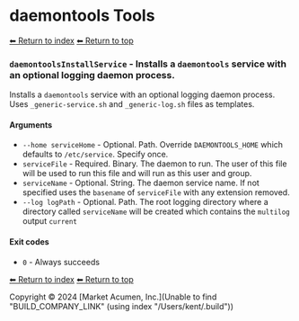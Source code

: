 # daemontools Tools

[⬅ Return to index](index.md)
[⬅ Return to top](../index.md)


### `daemontoolsInstallService` - Installs a `daemontools` service with an optional logging daemon process.

Installs a `daemontools` service with an optional logging daemon process. Uses `_generic-service.sh` and `_generic-log.sh` files as templates.

#### Arguments

- `--home serviceHome` - Optional. Path. Override `DAEMONTOOLS_HOME` which defaults to `/etc/service`. Specify once.
- `serviceFile` - Required. Binary. The daemon to run. The user of this file will be used to run this file and will run as this user and group.
- `serviceName` - Optional. String. The daemon service name. If not specified uses the `basename` of `serviceFile` with any extension removed.
- `--log logPath` - Optional. Path. The root logging directory where a directory called `serviceName` will be created which contains the `multilog` output `current`

#### Exit codes

- `0` - Always succeeds

[⬅ Return to index](index.md)
[⬅ Return to top](../index.md)

Copyright &copy; 2024 [Market Acumen, Inc.](Unable to find "BUILD_COMPANY_LINK" (using index "/Users/kent/.build"))
